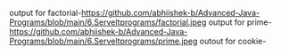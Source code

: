 output for factorial-https://github.com/abhiishek-b/Advanced-Java-Programs/blob/main/6.Serveltprograms/factorial.jpeg
output for prime-https://github.com/abhiishek-b/Advanced-Java-Programs/blob/main/6.Serveltprograms/prime.jpeg
outout for cookie-
